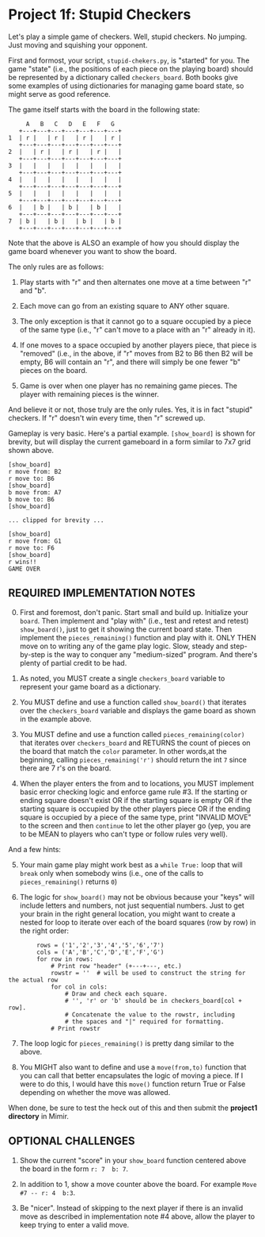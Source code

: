 # Project 1f: Stupid Checkers

Let's play a simple game of checkers. Well, stupid checkers. No jumping. Just moving and squishing your opponent.

First and formost, your script, `stupid-chekers.py`, is "started" for you. The game "state" (i.e., the positions of each piece on the playing board) should be represented by a dictionary called `checkers_board`. Both books give some examples of using dictionaries for managing game board state, so might serve as good reference.

The game itself starts with the board in the following state:
```
     A   B   C   D   E   F   G
   +---+---+---+---+---+---+---+
1  | r |   | r |   | r |   | r |
   +---+---+---+---+---+---+---+
2  |   | r |   | r |   | r |   |
   +---+---+---+---+---+---+---+
3  |   |   |   |   |   |   |   |
   +---+---+---+---+---+---+---+
4  |   |   |   |   |   |   |   |
   +---+---+---+---+---+---+---+
5  |   |   |   |   |   |   |   |
   +---+---+---+---+---+---+---+
6  |   | b |   | b |   | b |   |
   +---+---+---+---+---+---+---+
7  | b |   | b |   | b |   | b |
   +---+---+---+---+---+---+---+
```
Note that the above is ALSO an example of how you should display the game board whenever you want to show the board.

The only rules are as follows:

1. Play starts with "r" and then alternates one move at a time between "r" and "b".

2. Each move can go from an existing square to ANY other square.

3. The only exception is that it cannot go to a square occupied by a piece of the same type (i.e., "r" can't move to a place with an "r" already in it).

4. If one moves to a space occupied by another players piece, that piece is "removed" (i.e., in the above, if "r" moves from B2 to B6 then B2 will be empty, B6 will contain an "r", and there will simply be one fewer "b" pieces on the board.

5. Game is over when one player has no remaining game pieces. The player with remaining pieces is the winner.

And believe it or not, those truly are the only rules. Yes, it is in fact "stupid" checkers. If "r" doesn't win every time, then "r" screwed up.

Gameplay is very basic. Here's a partial example. `[show_board]` is shown for brevity, but will display the current gameboard in a form similar to 7x7 grid shown above.
```
[show_board]
r move from: B2
r move to: B6
[show_board]
b move from: A7
b move to: B6
[show_board]

... clipped for brevity ...

[show_board]
r move from: G1
r move to: F6
[show_board]
r wins!!
GAME OVER
```

## REQUIRED IMPLEMENTATION NOTES 

0. First and foremost, don't panic. Start small and build up. Initialize your `board`. Then implement and "play with" (i.e., test and retest and retest) `show_board()`, just to get it showing the current board state. Then implement the `pieces_remaining()` function and play with it. ONLY THEN move on to writing any of the game play logic. Slow, steady and step-by-step is the way to conquer any "medium-sized" program. And there's plenty of partial credit to be had.

1. As noted, you MUST create a single `checkers_board` variable to represent your game board as a dictionary.

2. You MUST define and use a function called `show_board()` that iterates over the `checkers_board` variable and displays the game board as shown in the example above.

3. You MUST define and use a function called `pieces_remaining(color)` that iterates over `checkers_board` and RETURNS the count of pieces on the board that match the `color` parameter. In other words,at the beginning, calling `pieces_remaining('r')` should return the int `7` since there are 7 r's on the board.

4. When the player enters the from and to locations, you MUST implement basic error checking logic and enforce game rule #3. If the starting or ending square doesn't exist OR if the starting square is empty OR if the starting square is occupied by the other players piece OR if the ending square is occupied by a piece of the same type, print "INVALID MOVE" to the screen and then `continue` to let the other player go (yep, you are to be MEAN to players who can't type or follow rules very well).

And a few hints:

5. Your main game play might work best as a `while True:` loop that will `break` only when somebody wins (i.e., one of the calls to `pieces_remaining()` returns `0`)

6. The logic for `show_board()` may not be obvious because your "keys" will include letters and numbers, not just sequential numbers. Just to get your brain in the right general location, you might want to create a nested for loop to iterate over each of the board squares (row by row) in the right order:
```
        rows = ('1','2','3','4','5','6','7')
        cols = ('A','B','C','D','E','F','G')
        for row in rows:
            # Print row "header" (+---+---, etc.)
            rowstr = ''  # will be used to construct the string for the actual row
            for col in cols:
                # Draw and check each square.
                # '', 'r' or 'b' should be in checkers_board[col + row].
                # Concatenate the value to the rowstr, including
                # the spaces and "|" required for formatting.
            # Print rowstr
```
7. The loop logic for `pieces_remaining()` is pretty dang similar to the above.

8. You MIGHT also want to define and use a `move(from,to)` function that you can call that better encapsulates the logic of moving a piece. If I were to do this, I would have this `move()` function return True or False depending on whether the move was allowed.

When done, be sure to test the heck out of this and then submit the __project1 directory__ in Mimir.

## OPTIONAL CHALLENGES 

1. Show the current "score" in your `show_board` function centered above the board in the form `r: 7  b: 7`.

2. In addition to 1, show a move counter above the board. For example `Move #7 -- r: 4  b:3`.

3. Be "nicer". Instead of skipping to the next player if there is an invalid move as described in implementation note #4 above, allow the player to keep trying to enter a valid move.
